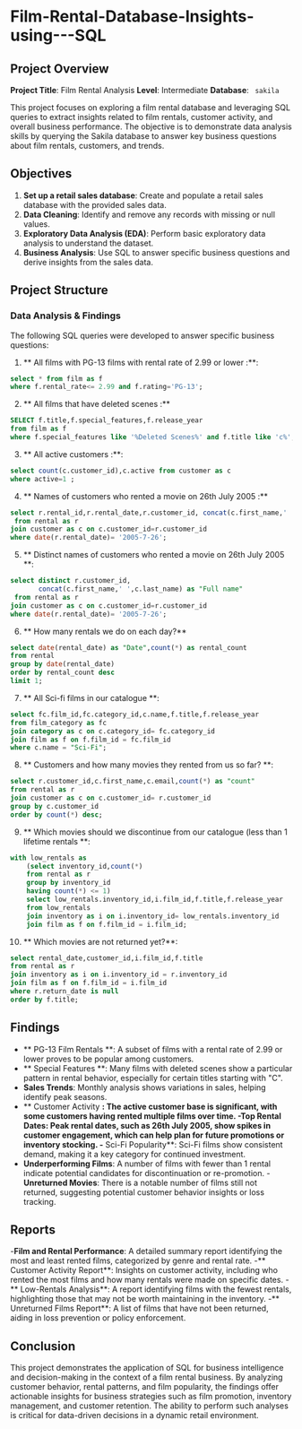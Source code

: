 # Film-Rental-Database-Insights-using---SQL

## Project Overview

**Project Title**: Film Rental Analysis
**Level**: Intermediate
**Database**: ` sakila`

This project focuses on exploring a film rental database and leveraging SQL queries to extract insights related to film rentals, customer activity, and overall business performance. The objective is to demonstrate data analysis skills by querying the Sakila database to answer key business questions about film rentals, customers, and trends.

## Objectives

1. **Set up a retail sales database**: Create and populate a retail sales database with the provided sales data.
2. **Data Cleaning**: Identify and remove any records with missing or null values.
3. **Exploratory Data Analysis (EDA)**: Perform basic exploratory data analysis to understand the dataset.
4. **Business Analysis**: Use SQL to answer specific business questions and derive insights from the sales data.

## Project Structure

### Data Analysis & Findings

The following SQL queries were developed to answer specific business questions:

1. ** All films with PG-13 films with rental rate of 2.99 or lower :**:
```sql
select * from film as f
where f.rental_rate<= 2.99 and f.rating='PG-13';	
```

2. ** All films that have deleted scenes :**
```sql
SELECT f.title,f.special_features,f.release_year
from film as f
where f.special_features like '%Deleted Scenes%' and f.title like 'c%';
```

3. ** All active customers :**:
```sql
select count(c.customer_id),c.active from customer as c
where active=1 ;
```

4. ** Names of customers who rented a movie on 26th July 2005 :**
```sql
select r.rental_id,r.rental_date,r.customer_id, concat(c.first_name,' ',c.last_name) as "Full name"
 from rental as r
join customer as c on c.customer_id=r.customer_id
where date(r.rental_date)= '2005-7-26';
```

5. ** Distinct names of customers who rented a movie on 26th July 2005 **:
```sql
select distinct r.customer_id,
       concat(c.first_name,' ',c.last_name) as "Full name"
 from rental as r
join customer as c on c.customer_id=r.customer_id
where date(r.rental_date)= '2005-7-26';
```

6. ** How many rentals we do on each day?**
```sql
select date(rental_date) as "Date",count(*) as rental_count
from rental
group by date(rental_date)
order by rental_count desc
limit 1;
```

7. ** All Sci-fi films in our catalogue **:
```sql
select fc.film_id,fc.category_id,c.name,f.title,f.release_year
from film_category as fc 
join category as c on c.category_id= fc.category_id
join film as f on f.film_id = fc.film_id
where c.name = "Sci-Fi";
```

8. ** Customers and how many movies they rented from us so far? **:
```sql
select r.customer_id,c.first_name,c.email,count(*) as "count"
from rental as r
join customer as c on c.customer_id= r.customer_id
group by c.customer_id 
order by count(*) desc;
```

9. ** Which movies should we discontinue from our catalogue (less than 1 lifetime rentals **:
```sql
with low_rentals as 
    (select inventory_id,count(*)
    from rental as r
	group by inventory_id
    having count(*) <= 1)
    select low_rentals.inventory_id,i.film_id,f.title,f.release_year
    from low_rentals 
    join inventory as i on i.inventory_id= low_rentals.inventory_id
    join film as f on f.film_id = i.film_id;
```

10. ** Which movies are not returned yet?**:
```sql
select rental_date,customer_id,i.film_id,f.title
from rental as r
join inventory as i on i.inventory_id = r.inventory_id
join film as f on f.film_id = i.film_id
where r.return_date is null
order by f.title;
```

## Findings

- ** PG-13 Film Rentals **: A subset of films with a rental rate of 2.99 or lower proves to be popular among customers.
- ** Special Features **: Many films with deleted scenes show a particular pattern in rental behavior, especially for certain titles starting with "C".
- **Sales Trends**: Monthly analysis shows variations in sales, helping identify peak seasons.
- ** Customer Activity **: The active customer base is significant, with some customers having rented multiple films over time.
-**Top Rental Dates**: Peak rental dates, such as 26th July 2005, show spikes in customer engagement, which can help plan for future promotions or inventory stocking.
-** Sci-Fi Popularity**: Sci-Fi films show consistent demand, making it a key category for continued investment.
- **Underperforming Films**: A number of films with fewer than 1 rental indicate potential candidates for discontinuation or re-promotion.
-**Unreturned Movies**: There is a notable number of films still not returned, suggesting potential customer behavior insights or loss tracking.
## Reports

-**Film and Rental Performance**: A detailed summary report identifying the most and least rented films, categorized by genre and rental rate.
-** Customer Activity Report**: Insights on customer activity, including who rented the most films and how many rentals were made on specific dates.
-** Low-Rentals Analysis**: A report identifying films with the fewest rentals, highlighting those that may not be worth maintaining in the inventory.
-** Unreturned Films Report**: A list of films that have not been returned, aiding in loss prevention or policy enforcement.

## Conclusion

This project demonstrates the application of SQL for business intelligence and decision-making in the context of a film rental business. By analyzing customer behavior, rental patterns, and film popularity, the findings offer actionable insights for business strategies such as film promotion, inventory management, and customer retention. The ability to perform such analyses is critical for data-driven decisions in a dynamic retail environment.



